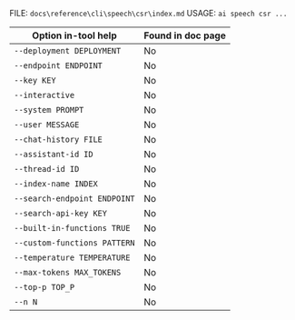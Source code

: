 ﻿FILE: `docs\reference\cli\speech\csr\index.md`
USAGE: `ai speech csr ...`

| Option in-tool help | Found in doc page |
|---------------------|------------------|
| `--deployment DEPLOYMENT` | No |
| `--endpoint ENDPOINT` | No |
| `--key KEY` | No |
| `--interactive` | No |
| `--system PROMPT` | No |
| `--user MESSAGE` | No |
| `--chat-history FILE` | No |
| `--assistant-id ID` | No |
| `--thread-id ID` | No |
| `--index-name INDEX` | No |
| `--search-endpoint ENDPOINT` | No |
| `--search-api-key KEY` | No |
| `--built-in-functions TRUE` | No |
| `--custom-functions PATTERN` | No |
| `--temperature TEMPERATURE` | No |
| `--max-tokens MAX_TOKENS` | No |
| `--top-p TOP_P` | No |
| `--n N` | No |